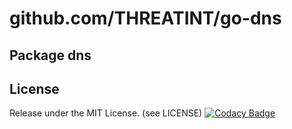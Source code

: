 # github.com/THREATINT/go-dns
## Package dns
## License
Release under the MIT License. (see LICENSE)
[![Codacy Badge](https://app.codacy.com/project/badge/Grade/ffeaa8c0e9b54e62ace8ba80aa654fbb)](https://www.codacy.com/gh/THREATINT/go-dns/dashboard?utm_source=github.com&amp;utm_medium=referral&amp;utm_content=THREATINT/go-dns&amp;utm_campaign=Badge_Grade)